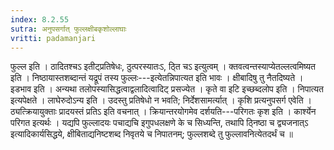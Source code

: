 ```yaml
---
index: 8.2.55
sutra: अनुपसर्गात्‌ फुल्लक्षीबकृशोल्लाघाः
vritti: padamanjari
---
```


 फुल्ल इति । ठादितश्चऽ इतीट्प्रतिषेधः, ठुत्परस्यातःऽ, ठ्ति चऽ इत्युत्वम् । क्तवत्वन्तस्याप्येतल्लत्वमिष्यत इति । निष्ठायास्तशब्दान्तं यद्रूपं तस्य फुल्लः---इत्येतन्निपात्यत इति भावः । क्षीबादिषु तु नैतदिष्यते । इडभाव इति । अन्यथा तलोपस्यासिद्धत्वाद्वलादित्वादिट् प्रसज्येत । कृते वा इटि इच्छब्दलोप इति । निपात्यत इत्यपेक्षते । लाघेरुदोऽन्य इति । उदस्तु प्रतिषेधो न भवति; निर्देशसामर्त्यात् । कृशि प्रत्यनुपसर्ग एवेति । ठ्यत्क्रियायुक्ताः प्रादयस्तं प्रतिऽ इति वचनात् । क्रियान्तरयोगमेव दर्शयति---परिगतः कृश इति । कार्श्येन परिगत इत्यर्थः । यद्यपि फुल्लादयः पचाद्यचि इगुपधलक्षणे के च सिध्यन्ति, तथापि ठ्निष्ठा च द्व्यजनात्ऽ इत्यादिकार्यसिद्धये, क्षीबिताद्यनिष्टशब्द निवृतये च निपातनम्; फुल्लशब्दे तु फुल्लावनित्येतदर्थं च ॥